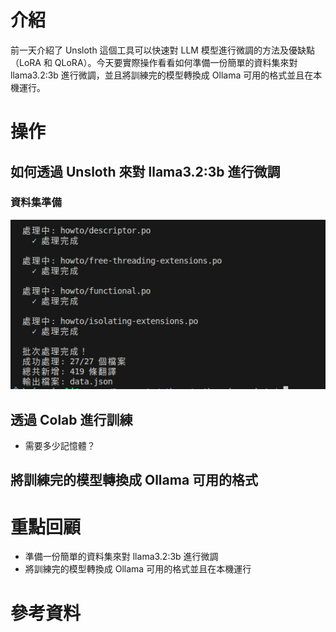 # 介紹

前一天介紹了 Unsloth 這個工具可以快速對 LLM 模型進行微調的方法及優缺點（LoRA 和 QLoRA）。今天要實際操作看看如何準備一份簡單的資料集來對 llama3.2:3b 進行微調，並且將訓練完的模型轉換成 Ollama 可用的格式並且在本機運行。

# 操作

## 如何透過 Unsloth 來對 llama3.2:3b 進行微調

### 資料集準備

![20250907002650](https://raw.githubusercontent.com/hsiangjenli/pic-bed/main/images/20250907002650.png)

## 透過 Colab 進行訓練

- 需要多少記憶體？  
  

## 將訓練完的模型轉換成 Ollama 可用的格式

# 重點回顧

- 準備一份簡單的資料集來對 llama3.2:3b 進行微調
- 將訓練完的模型轉換成 Ollama 可用的格式並且在本機運行

# 參考資料